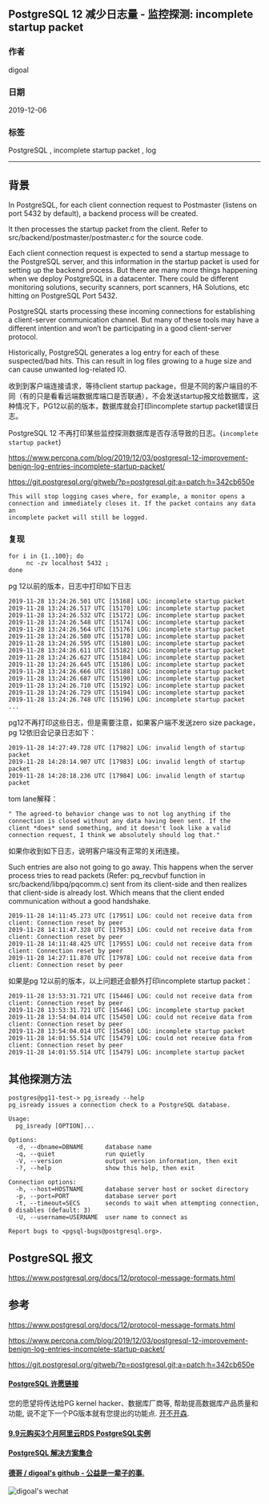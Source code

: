 ## PostgreSQL 12 减少日志量 - 监控探测: incomplete startup packet  
                                                                                                             
### 作者                                                                    
digoal                                                                                                             
                                                                                                             
### 日期                                                                                                             
2019-12-06                                                                                                         
                                                                                                             
### 标签                                                                                                             
PostgreSQL , incomplete startup packet , log      
                                                                                                             
----                                                                                                             
                                                                                                             
## 背景    
In PostgreSQL, for each client connection request to Postmaster (listens on port 5432 by default), a backend process will be created.   
  
It then processes the startup packet from the client. Refer to src/backend/postmaster/postmaster.c for the source code.   
  
Each client connection request is expected to send a startup message to the PostgreSQL server, and this information in the startup packet is used for setting up the backend process. But there are many more things happening when we deploy PostgreSQL in a datacenter. There could be different monitoring solutions, security scanners, port scanners, HA Solutions, etc hitting on PostgreSQL Port 5432.   
  
PostgreSQL starts processing these incoming connections for establishing a client-server communication channel. But many of these tools may have a different intention and won’t be participating in a good client-server protocol.    
  
Historically, PostgreSQL generates a log entry for each of these suspected/bad hits. This can result in log files growing to a huge size and can cause unwanted log-related IO.  
  
收到到客户端连接请求，等待client startup package，但是不同的客户端目的不同（有的只是看看远端数据库端口是否联通），不会发送startup报文给数据库，这种情况下，PG12以前的版本，数据库就会打印incomplete startup packet错误日志。  
  
PostgreSQL 12 不再打印某些监控探测数据库是否存活导致的日志。(```incomplete startup packet```)    
  
https://www.percona.com/blog/2019/12/03/postgresql-12-improvement-benign-log-entries-incomplete-startup-packet/  
  
https://git.postgresql.org/gitweb/?p=postgresql.git;a=patch;h=342cb650e  
  
```  
This will stop logging cases where, for example, a monitor opens a  
connection and immediately closes it. If the packet contains any data an  
incomplete packet will still be logged.  
```  
  
### 复现  
```  
for i in {1..100}; do  
     nc -zv localhost 5432 ;  
done  
```  
  
pg 12以前的版本，日志中打印如下日志  
  
```  
2019-11-28 13:24:26.501 UTC [15168] LOG: incomplete startup packet  
2019-11-28 13:24:26.517 UTC [15170] LOG: incomplete startup packet  
2019-11-28 13:24:26.532 UTC [15172] LOG: incomplete startup packet  
2019-11-28 13:24:26.548 UTC [15174] LOG: incomplete startup packet  
2019-11-28 13:24:26.564 UTC [15176] LOG: incomplete startup packet  
2019-11-28 13:24:26.580 UTC [15178] LOG: incomplete startup packet  
2019-11-28 13:24:26.595 UTC [15180] LOG: incomplete startup packet  
2019-11-28 13:24:26.611 UTC [15182] LOG: incomplete startup packet  
2019-11-28 13:24:26.627 UTC [15184] LOG: incomplete startup packet  
2019-11-28 13:24:26.645 UTC [15186] LOG: incomplete startup packet  
2019-11-28 13:24:26.666 UTC [15188] LOG: incomplete startup packet  
2019-11-28 13:24:26.687 UTC [15190] LOG: incomplete startup packet  
2019-11-28 13:24:26.710 UTC [15192] LOG: incomplete startup packet  
2019-11-28 13:24:26.729 UTC [15194] LOG: incomplete startup packet  
2019-11-28 13:24:26.748 UTC [15196] LOG: incomplete startup packet  
...  
```  
  
pg12不再打印这些日志，但是需要注意，如果客户端不发送zero size package，pg 12依旧会记录日志如下：  
  
```  
2019-11-28 14:27:49.728 UTC [17982] LOG: invalid length of startup packet  
2019-11-28 14:28:14.907 UTC [17983] LOG: invalid length of startup packet  
2019-11-28 14:28:18.236 UTC [17984] LOG: invalid length of startup packet  
```  
  
tom lane解释：  
  
```  
" The agreed-to behavior change was to not log anything if the connection is closed without any data having been sent. If the  
client *does* send something, and it doesn't look like a valid connection request, I think we absolutely should log that."  
```  
  
如果你收到如下日志，说明客户端没有正常的关闭连接。  
  
Such entries are also not going to go away. This happens when the server process tries to read packets (Refer: pq_recvbuf function in src/backend/libpq/pqcomm.c) sent from its client-side and then realizes that client-side is already lost. Which means that the client ended communication without a good handshake.  
  
```  
2019-11-28 14:11:45.273 UTC [17951] LOG: could not receive data from client: Connection reset by peer  
2019-11-28 14:11:47.328 UTC [17953] LOG: could not receive data from client: Connection reset by peer  
2019-11-28 14:11:48.425 UTC [17955] LOG: could not receive data from client: Connection reset by peer  
2019-11-28 14:27:11.870 UTC [17978] LOG: could not receive data from client: Connection reset by peer  
```  
  
如果是pg 12以前的版本，以上问题还会额外打印incomplete startup packet：  
  
```  
2019-11-28 13:53:31.721 UTC [15446] LOG: could not receive data from client: Connection reset by peer  
2019-11-28 13:53:31.721 UTC [15446] LOG: incomplete startup packet  
2019-11-28 13:54:04.014 UTC [15450] LOG: could not receive data from client: Connection reset by peer  
2019-11-28 13:54:04.014 UTC [15450] LOG: incomplete startup packet  
2019-11-28 14:01:55.514 UTC [15479] LOG: could not receive data from client: Connection reset by peer  
2019-11-28 14:01:55.514 UTC [15479] LOG: incomplete startup packet  
```  
  
## 其他探测方法  
  
```  
postgres@pg11-test-> pg_isready --help  
pg_isready issues a connection check to a PostgreSQL database.  
  
Usage:  
  pg_isready [OPTION]...  
  
Options:  
  -d, --dbname=DBNAME      database name  
  -q, --quiet              run quietly  
  -V, --version            output version information, then exit  
  -?, --help               show this help, then exit  
  
Connection options:  
  -h, --host=HOSTNAME      database server host or socket directory  
  -p, --port=PORT          database server port  
  -t, --timeout=SECS       seconds to wait when attempting connection, 0 disables (default: 3)  
  -U, --username=USERNAME  user name to connect as  
  
Report bugs to <pgsql-bugs@postgresql.org>.  
```  
  
## PostgreSQL 报文  
https://www.postgresql.org/docs/12/protocol-message-formats.html  
  
  
  
## 参考  
https://www.postgresql.org/docs/12/protocol-message-formats.html  
  
https://www.percona.com/blog/2019/12/03/postgresql-12-improvement-benign-log-entries-incomplete-startup-packet/  
  
https://git.postgresql.org/gitweb/?p=postgresql.git;a=patch;h=342cb650e  
  
  
  
  
  
  
  
  
  
  
  
  
  
  
  
  
  
  
  
  
  
  
  
  
  
  
  
  
  
  
  
  
  
  
  
  
  
  
  
  
  
  
  
  
  
  
#### [PostgreSQL 许愿链接](https://github.com/digoal/blog/issues/76 "269ac3d1c492e938c0191101c7238216")
您的愿望将传达给PG kernel hacker、数据库厂商等, 帮助提高数据库产品质量和功能, 说不定下一个PG版本就有您提出的功能点. [开不开森](https://github.com/digoal/blog/issues/76 "269ac3d1c492e938c0191101c7238216").  
  
  
#### [9.9元购买3个月阿里云RDS PostgreSQL实例](https://www.aliyun.com/database/postgresqlactivity "57258f76c37864c6e6d23383d05714ea")
  
  
#### [PostgreSQL 解决方案集合](https://yq.aliyun.com/topic/118 "40cff096e9ed7122c512b35d8561d9c8")
  
  
#### [德哥 / digoal's github - 公益是一辈子的事.](https://github.com/digoal/blog/blob/master/README.md "22709685feb7cab07d30f30387f0a9ae")
  
  
![digoal's wechat](../pic/digoal_weixin.jpg "f7ad92eeba24523fd47a6e1a0e691b59")
  
